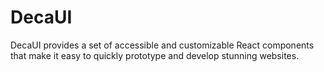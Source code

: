 # DecaUI

DecaUI provides a set of accessible and customizable React components that make it easy to quickly prototype and develop stunning websites.
